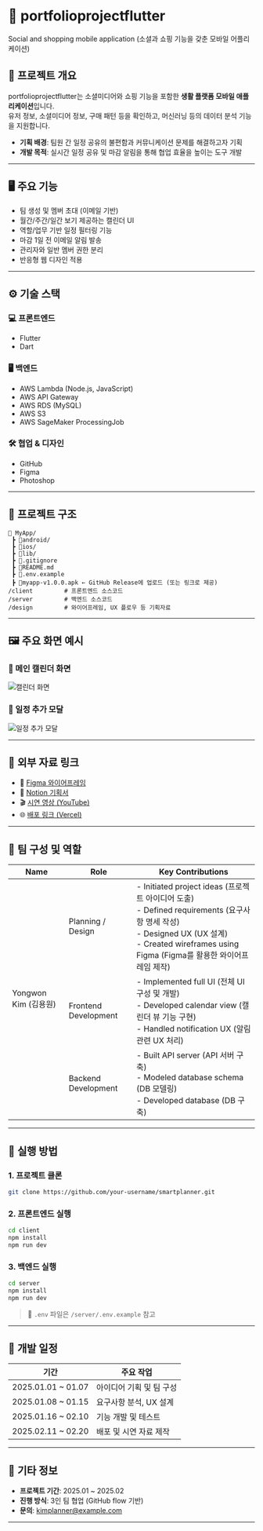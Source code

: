 # 📱 portfolioprojectflutter

Social and shopping mobile application (소셜과 쇼핑 기능을 갖춘 모바일 어플리케이션)

## 📌 프로젝트 개요

portfolioprojectflutter는 소셜미디어와 쇼핑 기능을 포함한 **생활 플랫폼 모바일 애플리케이션**입니다.  
유저 정보, 소셜미디어 정보, 구매 패턴 등을 확인하고, 머신러닝 등의 데이터 분석 기능을 지원합니다.

- **기획 배경**: 팀원 간 일정 공유의 불편함과 커뮤니케이션 문제를 해결하고자 기획
- **개발 목적**: 실시간 일정 공유 및 마감 알림을 통해 협업 효율을 높이는 도구 개발

---

## 🖥 주요 기능

- 팀 생성 및 멤버 초대 (이메일 기반)
- 월간/주간/일간 보기 제공하는 캘린더 UI
- 역할/업무 기반 일정 필터링 기능
- 마감 1일 전 이메일 알림 발송
- 관리자와 일반 멤버 권한 분리
- 반응형 웹 디자인 적용

---

## ⚙️ 기술 스택

### 💻 프론트엔드

- Flutter
- Dart

### 🖥 백엔드

- AWS Lambda (Node.js, JavaScript)
- AWS API Gateway
- AWS RDS (MySQL)
- AWS S3
- AWS SageMaker ProcessingJob

### 🛠 협업 & 디자인

- GitHub
- Figma
- Photoshop

---

## 📁 프로젝트 구조

```
📁 MyApp/
 ┣ 📂android/
 ┣ 📂ios/
 ┣ 📂lib/
 ┣ 📜.gitignore
 ┣ 📜README.md
 ┣ 📜.env.example
 ┣ 📜myapp-v1.0.0.apk ← GitHub Release에 업로드 (또는 링크로 제공)
/client         # 프론트엔드 소스코드
/server         # 백엔드 소스코드
/design         # 와이어프레임, UX 플로우 등 기획자료
```

---

## 🖼 주요 화면 예시

### 🔹 메인 캘린더 화면

![캘린더 화면](./design/calendar_ui.png)

### 🔹 일정 추가 모달

![일정 추가 모달](./design/schedule_modal.png)

---

## 🔗 외부 자료 링크

- 📄 [Figma 와이어프레임](https://www.figma.com/design/qokFuaMidfvWIZtHE8pn3o/Portfolio-Projects?m=auto&t=lZD8PoA9xJuTEpGh-6)
- 🧾 [Notion 기획서](https://notion.so/your-link)
- 🎬 [시연 영상 (YouTube)](https://youtube.com/your-demo-link)
- 🌐 [배포 링크 (Vercel)](https://smartplanner.vercel.app)

---

## 👥 팀 구성 및 역할

<table>
  <thead>
    <tr>
      <th>Name</th>
      <th>Role</th>
      <th>Key Contributions</th>
    </tr>
  </thead>
  <tbody>
    <tr>
      <td rowspan="3">Yongwon Kim (김용원)</td>
      <td>Planning / Design</td>
      <td>
        - Initiated project ideas (프로젝트 아이디어 도출)<br>
        - Defined requirements (요구사항 명세 작성)<br>
        - Designed UX (UX 설계)<br>
        - Created wireframes using Figma (Figma를 활용한 와이어프레임 제작)
      </td>
    </tr>
    <tr>
      <td>Frontend Development</td>
      <td>
        - Implemented full UI (전체 UI 구성 및 개발)<br>
        - Developed calendar view (캘린더 뷰 기능 구현)<br>
        - Handled notification UX (알림 관련 UX 처리)
      </td>
    </tr>
    <tr>
      <td>Backend Development</td>
      <td>
        - Built API server (API 서버 구축)<br>
        - Modeled database schema (DB 모델링)<br>
        - Developed database (DB 구축)
      </td>
    </tr>
  </tbody>
</table>

---

## 🧪 실행 방법

### 1. 프로젝트 클론

```bash
git clone https://github.com/your-username/smartplanner.git
```

### 2. 프론트엔드 실행

```bash
cd client
npm install
npm run dev
```

### 3. 백엔드 실행

```bash
cd server
npm install
npm run dev
```

> 📌 `.env` 파일은 `/server/.env.example` 참고

---

## 📅 개발 일정

| 기간               | 주요 작업                |
| ------------------ | ------------------------ |
| 2025.01.01 ~ 01.07 | 아이디어 기획 및 팀 구성 |
| 2025.01.08 ~ 01.15 | 요구사항 분석, UX 설계   |
| 2025.01.16 ~ 02.10 | 기능 개발 및 테스트      |
| 2025.02.11 ~ 02.20 | 배포 및 시연 자료 제작   |

---

## 📣 기타 정보

- **프로젝트 기간**: 2025.01 ~ 2025.02
- **진행 방식**: 3인 팀 협업 (GitHub flow 기반)
- **문의**: kimplanner@example.com

---
